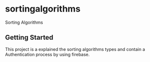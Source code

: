 # sortingalgorithms

Sorting Algorithms

## Getting Started

This project is a explained the sorting algorithms types and contain a Authentication process by using firebase.
